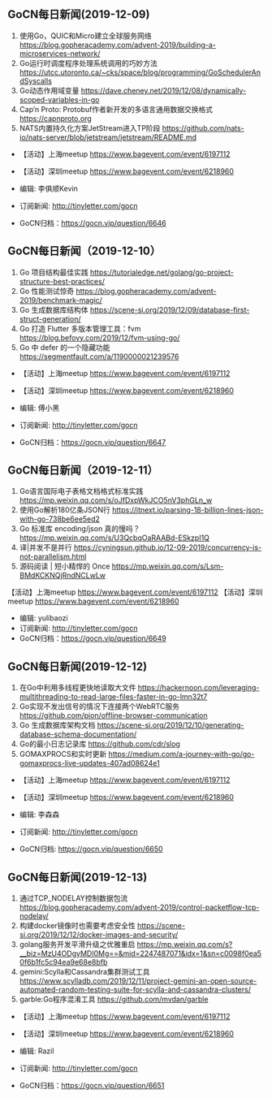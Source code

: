 ## GoCN每日新闻(2019-12-09)

1. 使用Go，QUIC和Micro建立全球服务网络 https://blog.gopheracademy.com/advent-2019/building-a-microservices-network/
2. Go运行时调度程序处理系统调用的巧妙方法 https://utcc.utoronto.ca/~cks/space/blog/programming/GoSchedulerAndSyscalls
3. Go动态作用域变量 https://dave.cheney.net/2019/12/08/dynamically-scoped-variables-in-go
4. Cap’n Proto: Protobuf作者新开发的多语言通用数据交换格式 https://capnproto.org
5. NATS内置持久化方案JetStream进入TP阶段 https://github.com/nats-io/nats-server/blob/jetstream/jetstream/README.md

* 【活动】上海meetup https://www.bagevent.com/event/6197112
* 【活动】深圳meetup https://www.bagevent.com/event/6218960

* 编辑: 李俱顺Kevin
* 订阅新闻: http://tinyletter.com/gocn
* GoCN归档：https://gocn.vip/question/6646



## GoCN每日新闻（2019-12-10）

1. Go 项目结构最佳实践 https://tutorialedge.net/golang/go-project-structure-best-practices/
2. Go 性能测试惊奇 https://blog.gopheracademy.com/advent-2019/benchmark-magic/
3. Go 生成数据库结构体 https://scene-si.org/2019/12/09/database-first-struct-generation/
4. Go 打造 Flutter 多版本管理工具：fvm https://blog.befovy.com/2019/12/fvm-using-go/
5. Go 中 defer 的一个隐藏功能 https://segmentfault.com/a/1190000021239576

* 【活动】上海meetup https://www.bagevent.com/event/6197112
* 【活动】深圳meetup https://www.bagevent.com/event/6218960

* 编辑: 傅小黑
* 订阅新闻: http://tinyletter.com/gocn
* GoCN归档：https://gocn.vip/question/6647

## GoCN每日新闻（2019-12-11）

1. Go语言国际电子表格文档格式标准实践 https://mp.weixin.qq.com/s/oJfDxpWkJCO5nV3phGLn_w
2. 使用Go解析180亿条JSON行 https://itnext.io/parsing-18-billion-lines-json-with-go-738be6ee5ed2
3. Go 标准库 encoding/json 真的慢吗？ https://mp.weixin.qq.com/s/U3QcbqOaRAABd-ESkzpI1Q
4. 译|并发不是并行 https://cyningsun.github.io/12-09-2019/concurrency-is-not-parallelism.html
5. 源码阅读 | 短小精悍的 Once https://mp.weixin.qq.com/s/Lsm-BMdKCKNQjRndNCLwLw


【活动】上海meetup https://www.bagevent.com/event/6197112
【活动】深圳meetup https://www.bagevent.com/event/6218960

- 编辑: yulibaozi
- 订阅新闻: http://tinyletter.com/gocn
- GoCN归档：https://gocn.vip/question/6649

## GoCN每日新闻(2019-12-12)

1. 在Go中利用多线程更快地读取大文件 https://hackernoon.com/leveraging-multithreading-to-read-large-files-faster-in-go-lmn32t7
2. Go实现不发出信号的情况下连接两个WebRTC服务 https://github.com/pion/offline-browser-communication
3. Go 生成数据库架构文档 https://scene-si.org/2019/12/10/generating-database-schema-documentation/
4. Go的最小日志记录库 https://github.com/cdr/slog
5. GOMAXPROCS和实时更新 https://medium.com/a-journey-with-go/go-gomaxprocs-live-updates-407ad08624e1

* 【活动】上海meetup https://www.bagevent.com/event/6197112
* 【活动】深圳meetup https://www.bagevent.com/event/6218960

* 编辑: 李森森
* 订阅新闻: http://tinyletter.com/gocn
* GoCN归档: https://gocn.vip/question/6650

## GoCN每日新闻(2019-12-13)

1. 通过TCP_NODELAY控制数据包流 https://blog.gopheracademy.com/advent-2019/control-packetflow-tcp-nodelay/    
2. 构建docker镜像时也需要考虑安全性 https://scene-si.org/2019/12/12/docker-images-and-security/  
3. golang服务开发平滑升级之优雅重启 https://mp.weixin.qq.com/s?__biz=MzU4ODgyMDI0Mg==&mid=2247487071&idx=1&sn=c0098f0ea50f6b1fc5c94ea9e68e8bfb    
4. gemini:Scylla和Cassandra集群测试工具 https://www.scylladb.com/2019/12/11/project-gemini-an-open-source-automated-random-testing-suite-for-scylla-and-cassandra-clusters/    
5. garble:Go程序混淆工具 https://github.com/mvdan/garble    

* 【活动】上海meetup https://www.bagevent.com/event/6197112
* 【活动】深圳meetup https://www.bagevent.com/event/6218960

* 编辑: Razil  
* 订阅新闻: http://tinyletter.com/gocn  
* GoCN归档：https://gocn.vip/question/6651      
